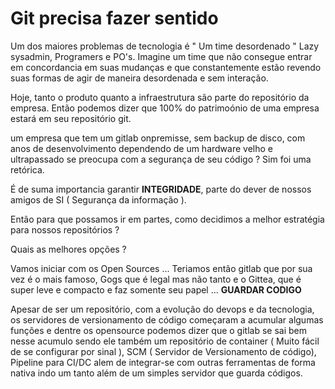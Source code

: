 # Git precisa fazer sentido

Um dos maiores problemas de tecnologia é " Um time desordenado "
Lazy sysadmin, Programers e PO's. Imagine um time que não consegue entrar em concordancia em suas mudanças e que constantemente estão revendo suas formas de agir de maneira desordenada e sem interação.

Hoje, tanto o produto quanto a infraestrutura são parte do repositório da empresa. Então podemos dizer que 100% do patrimoónio de uma empresa estará em seu repositório git.

um empresa que tem um gitlab onpremisse, sem backup de disco, com anos de desenvolvimento dependendo de um hardware velho e ultrapassado se preocupa com a segurança de seu código ? 
Sim foi uma retórica.

É de suma importancia garantir **INTEGRIDADE**, parte do dever de nossos amigos de SI ( Segurança da informação ).

Então para que possamos ir em partes, como decidimos a melhor estratégia para nossos repositórios ?

Quais as melhores opções ?

Vamos iniciar com os Open Sources ... Teriamos então gitlab que por sua vez é o mais famoso, Gogs que é legal mas não tanto e o Gittea, que é super leve e compacto e faz somente seu papel ... **GUARDAR CODIGO**

Apesar de ser um repositório, com a evolução do devops e da tecnologia, os servidores de versionamento de código começaram a acumular algumas funções e dentre os opensource podemos dizer que o gitlab se sai bem nesse acumulo sendo ele também um repositório de container ( Muito fácil de se configurar por sinal ), SCM ( Servidor de Versionamento de código), Pipeline para CI/DC alem de integrar-se com outras ferramentas de forma nativa indo um tanto além de um simples servidor que guarda códigos.